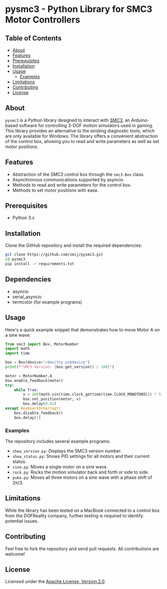 # pysmc3 - Python Library for SMC3 Motor Controllers

## Table of Contents

- [About](#about)
- [Features](#features)
- [Prerequisites](#prerequisites)
- [Installation](#installation)
- [Usage](#usage)
  - [Examples](#examples)
- [Limitations](#limitations)
- [Contributing](#contributing)
- [License](#license)

## About

`pysmc3` is a Python library designed to interact with [SMC3](https://github.com/SimulatorMotorController/SMC3), an Arduino-based software for controlling 3-DOF motion simulators used in gaming. This library provides an alternative to the existing diagnostic tools, which are only available for Windows. The library offers a convenient abstraction of the control box, allowing you to read and write parameters as well as set motor positions.

## Features

- Abstraction of the SMC3 control box through the `smc3.Box` class.
- Asynchronous communications supported by asyncio.
- Methods to read and write parameters for the control box.
- Methods to set motor positions with ease.

## Prerequisites

- Python 3.x

## Installation

Clone the GitHub repository and install the required dependencies:

```bash
git clone https://github.com/zmij/pysmc3.git
cd pysmc3
pip install -r requirements.txt
```

## Dependencies

* asyncio
* serial_asyncio
* termcolor (for example programs)

## Usage

Here's a quick example snippet that demonstrates how to move Motor A on a sine wave:

```python
from smc3 import Box, MotorNumber
import math
import time

box = Box(device="/dev/tty.usbdevice")
print(f"SMC3 Version: {box.get_version() / 100}")

motor = MotorNumber.A
box.enable_feedback(motor)
try:
    while True:
        v = int(math.sin(time.clock_gettime(time.CLOCK_MONOTONIC)) * 512) + 512
        box.set_position(motor, v)
        box.delay(0.01)
except KeyboardInterrupt:
    box.disable_feedback()
    box.delay(1)
```

### Examples

The repository includes several example programs:

- `show_version.py`: Displays the SMC3 version number.
- `show_status.py`: Shows PID settings for all motors and their current status.
- `sine.py`: Moves a single motor on a sine wave.
- `rock.py`: Rocks the motion simulator back and forth or side to side.
- `puke.py`: Moves all three motors on a sine wave with a phase shift of 2π/3.

## Limitations

While the library has been tested on a MacBook connected to a control box from the DOFReality company, further testing is required to identify potential issues.

## Contributing

Feel free to fork the repository and send pull requests. All contributions are welcome!

## License

Licensed under the [Apache License, Version 2.0](LICENSE.md).
